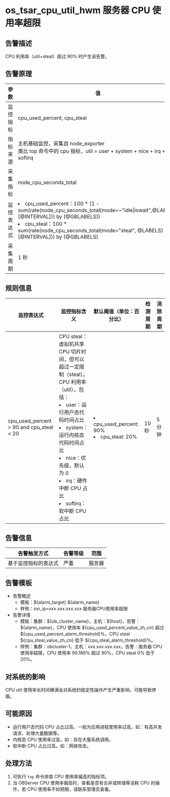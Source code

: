 # os_tsar_cpu_util_hwm 服务器 CPU 使用率超限

## 告警描述

CPU 利用率（util+steal）超过 90% 时产生该告警。

## 告警原理

| 参数 | 值 |
| --- | --- |
| 监控指标 | cpu_used_percent, cpu_steal |
| 指标来源 | 主机基础监控，采集自 node_exporter</br>类比 top 命令中的 cpu 指标，util = user + system + nice + irq + softirq |
| 采集指标 | node_cpu_seconds_total |
| 监控表达式 | <li>cpu_used_percent：100 * (1 - sum(rate(node_cpu_seconds_total{mode=~"idle&#124;iowait",@LABELS}[@INTERVAL])) by (@GBLABELS))</li><li>cpu_steal：100 * sum(rate(node_cpu_seconds_total{mode="steal", @LABELS}[@INTERVAL])) by (@GBLABELS)</li> |
| 采集周期 | 1 秒 |

## 规则信息

| 监控表达式 | 监控指标含义 | 默认阈值（单位：百分比） | 检测周期 | 消除周期 |
| --- | --- | --- | --- | --- |
| cpu_used_percent > 90 and cpu_steal < 20 | CPU steal：虚拟机共享 CPU 切片时间，但可以超过一定限制（steal）。</br>CPU 利用率（util），包括：<li>user：运行用户态代码时间占比</li><li>system：运行内核态代码时间占比</li><li>nice：优先级，默认为 0</li><li>irq：硬件中断 CPU 占比</li><li>softirq：软中断 CPU 占比</li> | <li>cpu_used_percent: 90%</li><li>cpu_steal: 20%</li> | 10 秒 | 5 分钟 |

## 告警信息

| 告警触发方式 | 告警等级 | 范围 |
| --- | --- | --- |
| 基于监控指标的表达式 | 严重 | 服务器 |

## 告警模板

* 告警概述
  * 模板：\${alarm_target} ${alarm_name}
  * 样例：svr_ip=xxx.xxx.xxx.xxx 服务器CPU使用率超限
* 告警详情
  * 模板：集群：\${ob_cluster_name}，主机：\${host}，告警：\${alarm_name}，CPU 使用率 \${cpu_used_percent_value_zh_cn} 超过 \${cpu_used_percent_alarm_threshold}%，CPU steal \${cpu_steal_value_zh_cn} 低于 \${cpu_steal_alarm_threshold}%。
  * 样例：集群：obcluster-1，主机：xxx.xxx.xxx.xxx，告警：服务器 CPU 使用率超限，CPU 使用率 90.186% 超过 90%，CPU steal 0% 低于 20%。

## 对系统的影响

CPU util 使用率长时间爆满会对系统的稳定性操作产生严重影响，可能导致停服。

## 可能原因

* 运行用户态代码 CPU 占比过高，一般为应用进程使用率过高，如：有高并发请求、处理大量数据等。
* 内核态 CPU 使用率过高，如：存在大量系统调用。
* 软中断 CPU 占比过高，如：网络攻击。

## 处理方法

1. 可执行 `top` 命令排查 CPU 使用率偏高的指标项。
2. 当 OBServer CPU 使用率偏高时，查看是否有合并或转储等消耗 CPU 的操作，若 CPU 使用率不如预期，请联系管理员查看。
